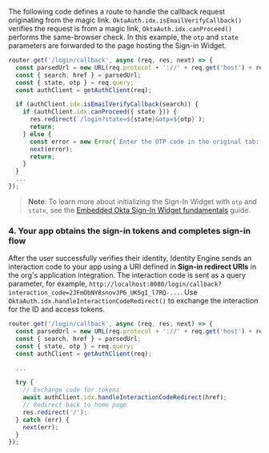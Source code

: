The following code defines a route to handle the callback request originating from the magic link. `OktaAuth.idx.isEmailVerifyCallback()` verifies the request is from a magic link, `OktaAuth.idx.canProceed()` performs the same-browser check. In this example, the `otp` and `state` parameters are forwarded to the page hosting the Sign-in Widget.

```javascript
router.get('/login/callback', async (req, res, next) => {
  const parsedUrl = new URL(req.protocol + '://' + req.get('host') + req.originalUrl);
  const { search, href } = parsedUrl;
  const { state, otp } = req.query;
  const authClient = getAuthClient(req);

  if (authClient.idx.isEmailVerifyCallback(search)) {
    if (authClient.idx.canProceed({ state })) {
      res.redirect(`/login?state=${state}&otp=${otp}`);
      return;
    } else {
      const error = new Error(`Enter the OTP code in the original tab: ${otp}`);
      next(error);
      return;
    }
  }
  ...
});
```

> **Note**: To learn more about initializing the Sign-In Widget with `otp` and `state`, see the [Embedded Okta Sign-In Widget fundamentals](docs/guides/embedded-siw/main/) guide.

### 4. Your app obtains the sign-in tokens and completes sign-in flow

After the user successfully verifies their identity, Identity Engine sends an interaction code to your app using a URI defined in **Sign-in redirect URIs** in the org's application integration. The interaction code is sent as a query parameter, for example, `http://localhost:8080/login/callback?interaction_code=2JFmObNY8snovJP6_UK5gI_l7RQ-...`. Use `OktaAuth.idx.handleInteractionCodeRedirect()` to exchange the interaction for the ID and access tokens.

```javascript
router.get('/login/callback', async (req, res, next) => {
  const parsedUrl = new URL(req.protocol + '://' + req.get('host') + req.originalUrl);
  const { search, href } = parsedUrl;
  const { state, otp } = req.query;
  const authClient = getAuthClient(req);

  ...

  try {
    // Exchange code for tokens
    await authClient.idx.handleInteractionCodeRedirect(href);
    // Redirect back to home page
    res.redirect('/');
  } catch (err) {
    next(err);
  }
});

```
